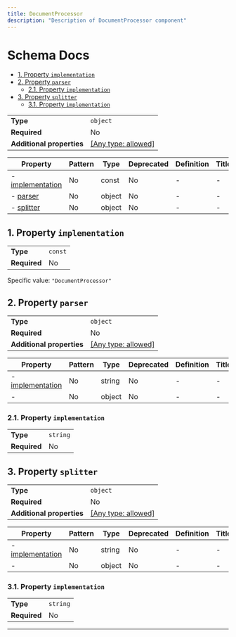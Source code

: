 ```yaml
---
title: DocumentProcessor
description: "Description of DocumentProcessor component"
---
```

# Schema Docs

- [1. Property `implementation`](#implementation)
- [2. Property `parser`](#parser)
  - [2.1. Property `implementation`](#parser_implementation)
- [3. Property `splitter`](#splitter)
  - [3.1. Property `implementation`](#splitter_implementation)

|                           |                                                                           |
| ------------------------- | ------------------------------------------------------------------------- |
| **Type**                  | `object`                                                                  |
| **Required**              | No                                                                        |
| **Additional properties** | [[Any type: allowed]](# "Additional Properties of any type are allowed.") |

| Property                             | Pattern | Type   | Deprecated | Definition | Title/Description |
| ------------------------------------ | ------- | ------ | ---------- | ---------- | ----------------- |
| - [implementation](#implementation ) | No      | const  | No         | -          | -                 |
| - [parser](#parser )                 | No      | object | No         | -          | -                 |
| - [splitter](#splitter )             | No      | object | No         | -          | -                 |

## <a name="implementation"></a>1. Property `implementation`

|              |         |
| ------------ | ------- |
| **Type**     | `const` |
| **Required** | No      |

Specific value: `"DocumentProcessor"`

## <a name="parser"></a>2. Property `parser`

|                           |                                                                           |
| ------------------------- | ------------------------------------------------------------------------- |
| **Type**                  | `object`                                                                  |
| **Required**              | No                                                                        |
| **Additional properties** | [[Any type: allowed]](# "Additional Properties of any type are allowed.") |

| Property                                    | Pattern | Type   | Deprecated | Definition | Title/Description |
| ------------------------------------------- | ------- | ------ | ---------- | ---------- | ----------------- |
| - [implementation](#parser_implementation ) | No      | string | No         | -          | -                 |
| - [](#parser_additionalProperties )         | No      | object | No         | -          | -                 |

### <a name="parser_implementation"></a>2.1. Property `implementation`

|              |          |
| ------------ | -------- |
| **Type**     | `string` |
| **Required** | No       |

## <a name="splitter"></a>3. Property `splitter`

|                           |                                                                           |
| ------------------------- | ------------------------------------------------------------------------- |
| **Type**                  | `object`                                                                  |
| **Required**              | No                                                                        |
| **Additional properties** | [[Any type: allowed]](# "Additional Properties of any type are allowed.") |

| Property                                      | Pattern | Type   | Deprecated | Definition | Title/Description |
| --------------------------------------------- | ------- | ------ | ---------- | ---------- | ----------------- |
| - [implementation](#splitter_implementation ) | No      | string | No         | -          | -                 |
| - [](#splitter_additionalProperties )         | No      | object | No         | -          | -                 |

### <a name="splitter_implementation"></a>3.1. Property `implementation`

|              |          |
| ------------ | -------- |
| **Type**     | `string` |
| **Required** | No       |

----------------------------------------------------------------------------------------------------------------------------
